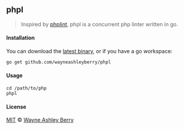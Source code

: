 ## phpl

> Inspired by [phplint](https://github.com/wayneashleyberry/phplint), phpl is a concurrent php linter written in go.

#### Installation

You can download the [latest binary](https://github.com/wayneashleyberry/phpl/releases/latest), or if you have a go workspace:

```sh
go get github.com/wayneashleyberry/phpl
```

#### Usage

```
cd /path/to/php
phpl
```

#### License

[MIT](http://opensource.org/licenses/MIT) © [Wayne Ashley
Berry](http://www.wayneashleyberry.com)
